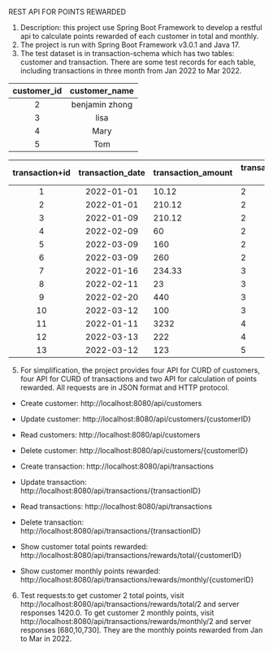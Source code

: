 REST API FOR POINTS REWARDED
1. Description: this project use Spring Boot Framework to develop a restful api to calculate points rewarded of each customer in total and monthly.
2. The project is run with Spring Boot Framework v3.0.1 and Java 17.
3. The test dataset is in transaction-schema which has two tables: customer and transaction. There are some test records for each table, including transactions in three month from Jan 2022 to Mar 2022.
   
| customer_id | customer_name  |
|:-----------:|:--------------:|
|      2      | benjamin zhong |
|      3      |      lisa      |
|      4      |      Mary      |
|      5      |      Tom       |


| transaction+id | transaction_date | transaction_amount | transaction_customer (FK) |
|:--------------:|:----------------:|--------------------|---------------------------|
|       1        |    2022-01-01    | 10.12              | 2                         |
|       2        |    2022-01-01    | 210.12             | 2                         |
|       3        |    2022-01-09    | 210.12             | 2                         |
|       4        |    2022-02-09    | 60                 | 2                         |
|       5        |    2022-03-09    | 160                | 2                         |
|       6        |    2022-03-09    | 260                | 2                         |
|       7        |    2022-01-16    | 234.33             | 3                         |
|       8        |    2022-02-11    | 23                 | 3                         |
|       9        |    2022-02-20    | 440                | 3                         |
|       10       |    2022-03-12    | 100                | 3                         |
|       11       |    2022-01-11    | 3232               | 4                         |
|       12       |    2022-03-13    | 222                | 4                         |
|       13       |    2022-03-12    | 123                | 5                         |

5. For simplification, the project provides four API for CURD of customers, four API for CURD of transactions and two API for calculation of points rewarded. All requests are in JSON format and HTTP protocol.
* Create customer: http://localhost:8080/api/customers
* Update customer: http://localhost:8080/api/customers/{customerID}
* Read customers: http://localhost:8080/api/customers
* Delete customer: http://localhost:8080/api/customers/{customerID}

* Create transaction: http://localhost:8080/api/transactions
* Update transaction: http://localhost:8080/api/transactions/{transactionID}
* Read transactions: http://localhost:8080/api/transactions
* Delete transaction: http://localhost:8080/api/transactions/{transactionID}

* Show customer total points rewarded: http://localhost:8080/api/transactions/rewards/total/{customerID}
* Show customer monthly points rewarded: http://localhost:8080/api/transactions/rewards/monthly/{customerID}

6. Test requests:to get customer 2 total points, visit http://localhost:8080/api/transactions/rewards/total/2 and server responses 1420.0. To get customer 2 monthly points, visit http://localhost:8080/api/transactions/rewards/monthly/2 and server responses [680,10,730]. They are the monthly points rewarded from Jan to Mar in 2022. 
